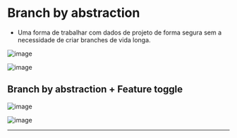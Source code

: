 # Branch by abstraction

* Uma forma de trabalhar com dados de projeto de forma segura sem a necessidade de criar branches de vida longa.

![image](https://github.com/AndreCoutinhom/devops_and_monitoring_study/assets/91290799/62cccce0-e305-45f8-a741-bd47fb6e2c02)

![image](https://github.com/AndreCoutinhom/devops_and_monitoring_study/assets/91290799/1e292d11-d743-4a72-b9a0-ebf54dc3557e)

## Branch by abstraction + Feature toggle

![image](https://github.com/AndreCoutinhom/devops_and_monitoring_study/assets/91290799/322aa6f4-eafa-4e97-8a91-c6da121ae6e0)

![image](https://github.com/AndreCoutinhom/devops_and_monitoring_study/assets/91290799/25ce2bf5-d585-4f05-93a5-1efbbe66c010)

---

